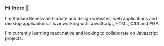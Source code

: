### Hi there 👋
I'm Kholani Benelzane
I create and design websites, 
web applications and
desktop applications.
I love working with:
JavaScript, HTML, CSS and PHP.

I'm currently learning react native and looking to collaborate on Javascript projects.
<!--
**ColeColombia/ColeColombia** is a ✨ _special_ ✨ repository because its `README.md` (this file) appears on your GitHub profile.

Here are some ideas to get you started:

- 🔭 I’m currently working on ...
- 🌱 I’m currently learning ...
- 👯 I’m looking to collaborate on ...
- 🤔 I’m looking for help with ...
- 💬 Ask me about ...
- 📫 How to reach me: ...
- 😄 Pronouns: ...
- ⚡ Fun fact: ...
-->
